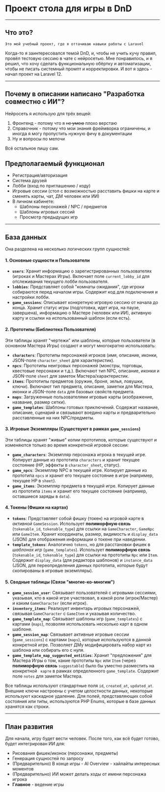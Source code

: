 # Проект стола для игры в DnD

---

## Что это?
    Это мой учебный проект, где я оттачиваю навыки работы с Laravel
Когда-то я заинтересовался темой DnD, и, чтобы не учить кучу правил, провёл тестовую сессию в чате с нейросетью. Мне понравилось, и я решил, что хочу сделать функциональную обёртку и автоматизации, чтобы не писать системный промпт и корректировки. И вот я здесь - начал проект на Laravel 12.

---

## Почему в описании написано "Разработка совместно с ИИ"?
Нейросеть я использую для трёх вещей:
 1) Фронтенд - потому что я ~~не умею~~ плохо верстаю
 2) Справочник - потому что мои знания фреймворка ограничены, и иногда я могу пропустить нужную фичу в документации
 3) Ну и вопросы по мелочи

 Всё остальное пишу сам.


## Предполагаемый функционал
 - Регистрация/авторизация
 - Система друзей
 - Лобби (вход по приглашению / коду)
 - Игровые сессии (стол с возможностью расставить фишки на карте и сменять карты, чат, ДМ человек или ИИ)
 - В личном кабинете:
   - Шаблоны персонажей / NPC / предметов
   - Шаблоны игровых сессий
   - Просмотр предыдущих игр

---

## База данных

Она разделена на несколько логических групп сущностей:

#### 1. Основные сущности и Пользователи

*   **`users`**: Хранит информацию о зарегистрированных пользователях (игроках и Мастерах Игры). Включает поле `current_lobby_id` для отслеживания текущего лобби пользователя.
*   **`lobbies`**: Представляет собой "комнаты ожидания", где игроки собираются перед началом игры. Содержит код для подключения и настройки лобби.
*   **`game_sessions`**: Описывает конкретную игровую сессию от начала до конца. Хранит статус игры (подготовка, идет игра, на паузе, завершена), информацию о Мастере (человек или ИИ), активную карту и ссылки на использованный шаблон (если есть).

#### 2. Прототипы (Библиотека Пользователя)

Эти таблицы хранят "чертежи" или шаблоны, которые пользователи (в основном Мастера Игры) создают и могут многократно использовать:

*   **`characters`**: Прототипы персонажей игроков (имя, описание, иконки, JSON-поле `character_sheet` для характеристик).
*   **`npcs`**: Прототипы неигровых персонажей (монстры, торговцы, квестовые персонажи и т.д.). Включают тип NPC, описание, иконки и JSON-поле `sheet` для заметок Мастера/характеристик.
*   **`items`**: Прототипы предметов (оружие, броня, зелья, ловушки, ключи). Включают тип предмета, описание, заметки для Мастера, иконки и JSON-поле `data` для базовых свойств предмета.
*   **`maps`**: Загруженные пользователями игровые карты (изображение, название, размер сетки).
*   **`game_templates`**: Шаблоны готовых приключений. Содержат название, описание, сценарий и связывают воедино карты и предварительно расставленные на них NPC/предметы.

#### 3. Игровые Экземпляры (Существуют в рамках `game_sessions`)

Эти таблицы хранят "живые" копии прототипов, которые существуют и изменяются только во время конкретной игровой сессии:

*   **`game_characters`**: Экземпляр персонажа игрока в текущей игре. Копирует данные из прототипа `characters` и хранит текущее состояние (HP, эффекты в `character_sheet`, статус).
*   **`game_npcs`**: Экземпляр NPC в текущей игре. Копирует данные из прототипа `npcs` и хранит его текущее состояние в игре (например, текущее HP в `sheet`).
*   **`game_items`**: Экземпляр предмета в текущей игре. Копирует данные из прототипа `items` и хранит его текущее состояние (например, оставшиеся заряды в `data`).

#### 4. Токены (Фишки на картах)

*   **`tokens`**: Представляет собой фишку (токен) на игровой карте в *активной* `GameSession`. Использует **полиморфную связь** (`tokenable_id`, `tokenable_type`) для ссылки на `GameCharacter`, `GameNpc` или `GameItem`. Хранит координаты, размер, видимость и `display_data` (JSON) для отображения информации о токене при наведении.
*   **`template_tokens`**: Аналогично `tokens`, но для расстановки фишек в *шаблонах игр* (`game_templates`). Использует **полиморфную связь** (`tokenable_id`, `tokenable_type`) для ссылки на прототипы `Npc` или `Item`. Содержит `display_data` (для редактора шаблонов) и `instance_data` (JSON, для переопределения данных прототипа, которые будут скопированы в игровые экземпляры).

#### 5. Сводные таблицы (Связи "многие-ко-многим")

*   **`game_session_user`**: Связывает пользователей с игровыми сессиями, указывая, кто в какой игре участвовал, в какой роли (игрок/Мастер) и каким `GameCharacter` (если игрок).
*   **`inventory_items`**: Реализует инвентарь игровых персонажей, связывая `GameCharacter` с `GameItem` и указывая количество.
*   **`game_template_map`**: Связывает шаблоны игр (`game_templates`) с картами (`maps`), позволяя использовать несколько карт в одном шаблоне.
*   **`game_session_map`**: Связывает активные игровые сессии (`game_sessions`) с картами (`maps`), которые используются в данной конкретной игре. Позволяет ДМу модифицировать набор карт из шаблона или собирать его с нуля.
*   **`game_template_map_suggested_entities`**: Хранит "предложения" для Мастера Игры о том, какие прототипы `Npc` или `Item` (через **полиморфную связь** `suggestable`) было бы уместно разместить на конкретной ` карте` в рамках определенного `game_template`. Содержит поле `notes` для заметок Мастера.

Все таблицы используют стандартные поля `id`, `created_at`, `updated_at`. Внешние ключи настроены с учетом целостности данных, некоторые используют каскадное удаление. Для полей, представляющих собой состояния или типы, используются PHP Enums, которые в базе данных хранятся как строки.

---

## План развития
Для начала, игру будет вести человек. После того, как всё будет готово, будет интегрирован ИИ для:
 - Рисования фишек/иконок (персонажи, предметы)
 - Генерация сущностей по запросу
 - (Предварительно) В конце игры - AI Overview - хайлайты интересных моментов
 - (Предварительно) ИИ может делать ходы от имени персонажа игрока
 - **Главное** - ведение игры

